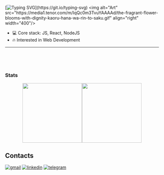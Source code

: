 [![Typing SVG](https://readme-typing-svg.herokuapp.com?font=Fira+Code&pause=1000&color=DF22F7&width=435&lines=Hi%2C+I'm+Oleksii+Telenchak!;Welcome+to+my+GitHub+profile!)](https://git.io/typing-svg)
<img alt="Art" src="https://media1.tenor.com/m/IqQc0m3TvuYAAAAd/the-fragrant-flower-blooms-with-dignity-kaoru-hana-wa-rin-to-saku.gif" align="right" width="400"/>

- 💻 Core stack: JS, React, NodeJS
- 🔥 Interested in Web Development
<hr />
<br />
<h3 style="margin-top: 50px;">Stats</h3>
<div align="center" style="display: flex; justify-content: center;">
  <img src="https://github-readme-stats.vercel.app/api/top-langs/?username=eloleksii&layout=compact" height="195px"  />
  <img src="https://github-readme-stats.vercel.app/api?username=eloleksii" height="195px" />
</div>

<h2>Contacts</h2>
<a target="_blank" href="mailto:letel315@gmail.com"><img alt="gmail"  src="https://img.shields.io/badge/Gmail-D14836?style=for-the-badge&logo=gmail&logoColor=white"/></a>
<a target="_blank" href="https://www.linkedin.com/in/oleksii-telenchak/"><img alt="linkedin"  src="https://img.shields.io/badge/linkedin-%230077B5.svg?style=for-the-badge&logo=linkedin&logoColor=white"/></a>
<a target="_blank" href="https://t.me/elclass1c"><img alt="telegram"  src="https://img.shields.io/badge/Telegram-2CA5E0?style=for-the-badge&logo=telegram&logoColor=white"/></a>
